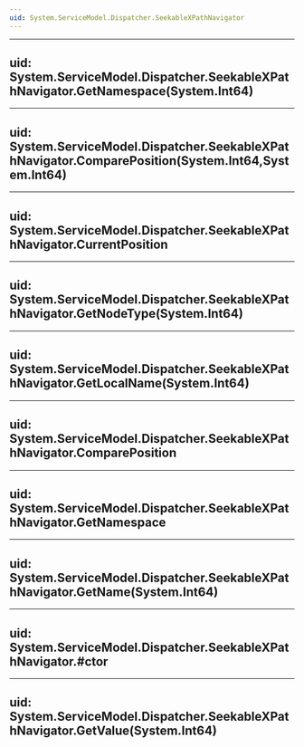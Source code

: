 ```yaml
---
uid: System.ServiceModel.Dispatcher.SeekableXPathNavigator
---
```


---
uid: System.ServiceModel.Dispatcher.SeekableXPathNavigator.GetNamespace(System.Int64)
---

---
uid: System.ServiceModel.Dispatcher.SeekableXPathNavigator.ComparePosition(System.Int64,System.Int64)
---

---
uid: System.ServiceModel.Dispatcher.SeekableXPathNavigator.CurrentPosition
---

---
uid: System.ServiceModel.Dispatcher.SeekableXPathNavigator.GetNodeType(System.Int64)
---

---
uid: System.ServiceModel.Dispatcher.SeekableXPathNavigator.GetLocalName(System.Int64)
---

---
uid: System.ServiceModel.Dispatcher.SeekableXPathNavigator.ComparePosition
---

---
uid: System.ServiceModel.Dispatcher.SeekableXPathNavigator.GetNamespace
---

---
uid: System.ServiceModel.Dispatcher.SeekableXPathNavigator.GetName(System.Int64)
---

---
uid: System.ServiceModel.Dispatcher.SeekableXPathNavigator.#ctor
---

---
uid: System.ServiceModel.Dispatcher.SeekableXPathNavigator.GetValue(System.Int64)
---
